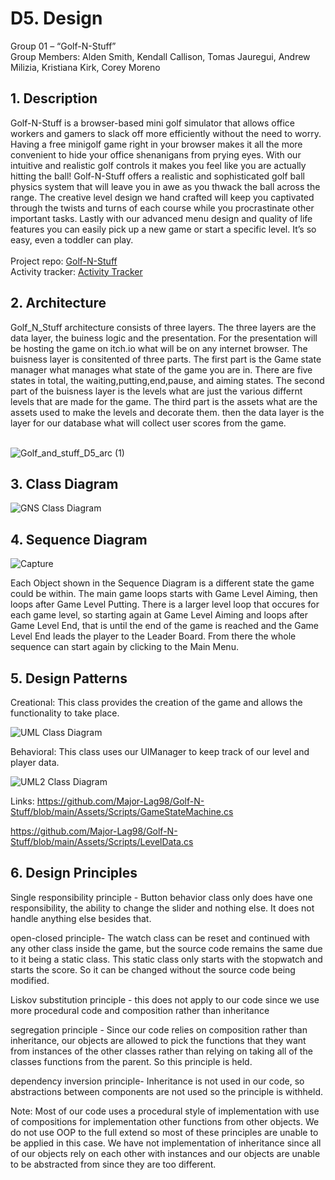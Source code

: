 # D5. Design

Group 01 – “Golf-N-Stuff”\
Group Members: Alden Smith, Kendall Callison, Tomas Jauregui, Andrew Milizia, 
Kristiana Kirk, Corey Moreno

## 1. Description
Golf-N-Stuff is a browser-based mini golf simulator that allows office workers and gamers to slack off more efficiently without the need to worry. Having a free minigolf game right in your browser makes it all the more convenient to hide your office shenanigans from prying eyes. With our intuitive and realistic golf controls it makes you feel like you are actually hitting the ball! Golf-N-Stuff offers a realistic and sophisticated golf ball physics system that will leave you in awe as you thwack the ball across the range. The creative level design we hand crafted will keep you captivated through the twists and turns of each course while you procrastinate other important tasks. Lastly with our advanced menu design and quality of life features you can easily pick up a new game or start a specific level. It’s so easy, even a toddler can play.\
\
Project repo: [Golf-N-Stuff](https://github.com/Major-Lag98/Golf-N-Stuff) \
Activity tracker: [Activity Tracker](https://docs.google.com/spreadsheets/d/1M-PDM2CbciqlwUuVesri6JO3uoLaDBUZoQeGvvvWWRk/edit?usp=sharing)

## 2. Architecture 
Golf_N_Stuff architecture consists of three layers. The three layers are the data layer, the buiness logic and the presentation. For the presentation will be hosting the game on itch.io what will be on any internet browser. The buisness layer is consitented of three parts. The first part is the Game state manager what manages what state of the game you are in. There are five states in total, the waiting,putting,end,pause, and aiming states. The second part of the buisness layer is the levels what are just the various differnt levels that are made for the game. The third part is the assets what are the assets used to make the levels and decorate them. then the data layer is the layer for our database what will collect user scores from the game.

\
![Golf_and_stuff_D5_arc (1)](https://user-images.githubusercontent.com/113862554/230748529-c89359fe-a02a-478b-bdc3-da7a8f5666da.jpg)


## 3. Class Diagram
![GNS Class Diagram](https://user-images.githubusercontent.com/32140838/230755443-0336042d-3196-43e7-ada8-ed1e01da4760.png)

## 4. Sequence Diagram
![Capture](https://user-images.githubusercontent.com/102497336/230805526-1a032e8f-8313-4f1b-b8ec-2f6ec4dbeb8c.PNG)

Each Object shown in the Sequence Diagram is a different state the game could be within. The main game loops starts with Game Level Aiming, then loops after Game Level Putting. There is a larger level loop that occures for each game level, so starting again at Game Level Aiming and loops after Game Level End, that is until the end of the game is reached and the Game Level End leads the player to the Leader Board. From there the whole sequence can start again by clicking to the Main Menu.

## 5. Design Patterns
Creational: This class provides the creation of the game and allows the functionality to take place.

![UML Class Diagram](https://user-images.githubusercontent.com/102387612/230805463-9ab46942-5ba2-4ca6-9b44-40ec25461c84.PNG)

Behavioral: This class uses our UIManager to keep track of our level and player data.

![UML2 Class Diagram](https://user-images.githubusercontent.com/102387612/230805489-d49b0792-4edd-4b9d-a5c1-a739e4d430f2.PNG)

Links: 
https://github.com/Major-Lag98/Golf-N-Stuff/blob/main/Assets/Scripts/GameStateMachine.cs

https://github.com/Major-Lag98/Golf-N-Stuff/blob/main/Assets/Scripts/LevelData.cs

## 6. Design Principles

Single responsibility principle - 
Button behavior class only does have one responsibility, the ability to change the slider and nothing else. It does not handle anything else besides that.

open-closed principle- 
The watch class can be reset and continued with any other class inside the game, but the source code remains the same due to it being a static class. This static class only starts with the stopwatch and starts the score. So it can be changed without the source code being modified.

Liskov substitution principle -
this does not apply to our code since we use more procedural code and composition rather than inheritance 

segregation principle - 
Since our code relies on composition rather than inheritance, our objects are allowed to pick the functions that they want from instances of the other classes rather than relying on taking all of the classes functions from the parent. So this principle is held.

dependency inversion principle-
Inheritance is not used in our code, so abstractions between components are not used so the principle is withheld.

Note:
Most of our code uses a procedural style of implementation with use of compositions for implementation other functions from other objects. We do not use OOP to the full extend so most of these principles are unable to be applied in this case. We have not implementation of inheritance since all of our objects rely on each other with instances and our objects are unable to be abstracted from since they are too different.


